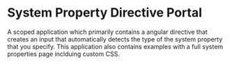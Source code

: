 # System Property Directive Portal

A scoped application which primarily contains a angular directive that creates an input that automatically detects the type of the system property that you specify. This application also contains examples with a full system properties page inclduing custom CSS.

